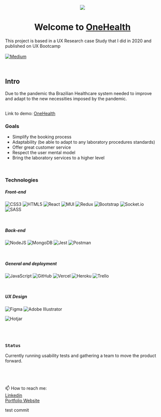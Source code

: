 <p align="center">
<img src="https://res.cloudinary.com/koulin/image/upload/v1634748909/OneHealth/logo_2_jzpunf.png">
</p>

<h1 align="center"> Welcome to <a href="https://capstone-oh-front.vercel.app/">OneHealth</a> </h1>

This project is based in a UX Research case Study that I did in 2020 and published on UX Bootcamp 
<br><br>
[![Medium](https://img.shields.io/badge/Medium-12100E?style=for-the-badge&logo=medium&logoColor=white)](https://bootcamp.uxdesign.cc/onehealth-a-solution-to-health-testings-centre-to-follow-covid-19-guidelines-and-improve-their-9a9a273fce39)


<br>

## Intro

Due to the pandemic tha Brazilian Healthcare system needed to improve and adapt to the new necessities imposed by the pandemic.

<br>
Link to demo: <a href="https://capstone-oh-front.vercel.app/">OneHealth</a>

<br>

### Goals

* Simplify the booking process
* Adaptability (be able to adapt to any laboratory procedures standards)
* Offer great customer service 
* Respect the user mental model
* Bring the laboratory services to a higher level

<br>

### Technologies

##### Front-end
![CSS3](https://img.shields.io/badge/css3-%231572B6.svg?style=for-the-badge&logo=css3&logoColor=white)
![HTML5](https://img.shields.io/badge/html5-%23E34F26.svg?style=for-the-badge&logo=html5&logoColor=white)
![React](https://img.shields.io/badge/react-%2320232a.svg?style=for-the-badge&logo=react&logoColor=%2361DAFB)
![MUI](https://img.shields.io/badge/MUI-%230081CB.svg?style=for-the-badge&logo=material-ui&logoColor=white)
![Redux](https://img.shields.io/badge/redux-%23593d88.svg?style=for-the-badge&logo=redux&logoColor=white)
![Bootstrap](https://img.shields.io/badge/bootstrap-%23563D7C.svg?style=for-the-badge&logo=bootstrap&logoColor=white)
![Socket.io](https://img.shields.io/badge/Socket.io-black?style=for-the-badge&logo=socket.io&badgeColor=010101)
![SASS](https://img.shields.io/badge/SASS-hotpink.svg?style=for-the-badge&logo=SASS&logoColor=white)


<br>

##### Back-end
![NodeJS](https://img.shields.io/badge/node.js-6DA55F?style=for-the-badge&logo=node.js&logoColor=white)
![MongoDB](https://img.shields.io/badge/MongoDB-%234ea94b.svg?style=for-the-badge&logo=mongodb&logoColor=white)
![Jest](https://img.shields.io/badge/-jest-%23C21325?style=for-the-badge&logo=jest&logoColor=white)
![Postman](https://img.shields.io/badge/Postman-FF6C37?style=for-the-badge&logo=postman&logoColor=white)

<br>

##### General and deployment
![JavaScript](https://img.shields.io/badge/javascript-%23323330.svg?style=for-the-badge&logo=javascript&logoColor=%23F7DF1E)
![GitHub](https://img.shields.io/badge/github-%23121011.svg?style=for-the-badge&logo=github&logoColor=white)
![Vercel](https://img.shields.io/badge/vercel-%23000000.svg?style=for-the-badge&logo=vercel&logoColor=white)
![Heroku](https://img.shields.io/badge/heroku-%23430098.svg?style=for-the-badge&logo=heroku&logoColor=white)
![Trello](https://img.shields.io/badge/Trello-%23026AA7.svg?style=for-the-badge&logo=Trello&logoColor=white)

<br>

##### UX Design

![Figma](https://img.shields.io/badge/figma-%23F24E1E.svg?style=for-the-badge&logo=figma&logoColor=white)
![Adobe Illustrator](https://img.shields.io/badge/adobeillustrator-%23FF9A00.svg?style=for-the-badge&logo=adobeillustrator&logoColor=white)

![Hotjar](https://a11ybadges.com/badge?logo=hotjar)

<br>
<br>

### `Status`

Currently running usability tests and gathering a team to move the product forward.

<br>
<br>

###

📫 How to reach me: 
<br>
[Linkedin](https://www.linkedin.com/in/rafavpl/)
<br> [Portfolio Website](https://rafa-fs-developer-ux-designer.vercel.app/#/)

test commit






